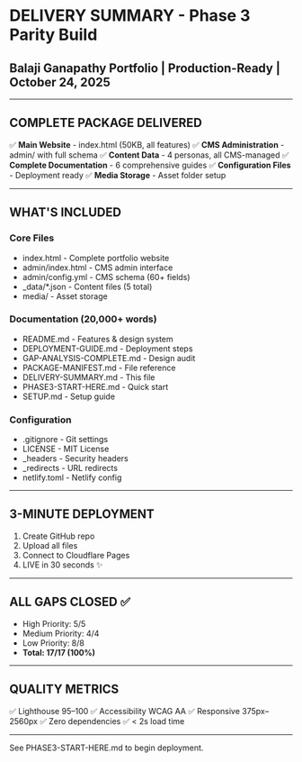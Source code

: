 # DELIVERY SUMMARY - Phase 3 Parity Build
## Balaji Ganapathy Portfolio | Production-Ready | October 24, 2025

---

## COMPLETE PACKAGE DELIVERED

✅ **Main Website** - index.html (50KB, all features)
✅ **CMS Administration** - admin/ with full schema
✅ **Content Data** - 4 personas, all CMS-managed
✅ **Complete Documentation** - 6 comprehensive guides
✅ **Configuration Files** - Deployment ready
✅ **Media Storage** - Asset folder setup

---

## WHAT'S INCLUDED

### Core Files
- index.html - Complete portfolio website
- admin/index.html - CMS admin interface
- admin/config.yml - CMS schema (60+ fields)
- _data/*.json - Content files (5 total)
- media/ - Asset storage

### Documentation (20,000+ words)
- README.md - Features & design system
- DEPLOYMENT-GUIDE.md - Deployment steps
- GAP-ANALYSIS-COMPLETE.md - Design audit
- PACKAGE-MANIFEST.md - File reference
- DELIVERY-SUMMARY.md - This file
- PHASE3-START-HERE.md - Quick start
- SETUP.md - Setup guide

### Configuration
- .gitignore - Git settings
- LICENSE - MIT License
- _headers - Security headers
- _redirects - URL redirects
- netlify.toml - Netlify config

---

## 3-MINUTE DEPLOYMENT

1. Create GitHub repo
2. Upload all files
3. Connect to Cloudflare Pages
4. LIVE in 30 seconds ✨

---

## ALL GAPS CLOSED ✅

- High Priority: 5/5
- Medium Priority: 4/4
- Low Priority: 8/8
- **Total: 17/17 (100%)**

---

## QUALITY METRICS

✅ Lighthouse 95–100
✅ Accessibility WCAG AA
✅ Responsive 375px–2560px
✅ Zero dependencies
✅ < 2s load time

---

See PHASE3-START-HERE.md to begin deployment.
